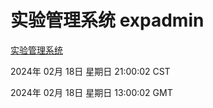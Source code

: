 # 实验管理系统 expadmin
[实验管理系统](http://:56808/expadmin-782313d2-e1b1-4ea7-932e-3a55e6a1a4d0/)

2024年 02月 18日 星期日 21:00:02 CST

2024年 02月 18日 星期日 13:00:02 GMT
